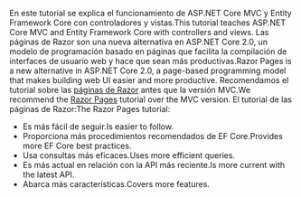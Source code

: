<span data-ttu-id="ddb6e-101">En este tutorial se explica el funcionamiento de ASP.NET Core MVC y Entity Framework Core con controladores y vistas.</span><span class="sxs-lookup"><span data-stu-id="ddb6e-101">This tutorial teaches ASP.NET Core MVC and Entity Framework Core with controllers and views.</span></span> <span data-ttu-id="ddb6e-102">Las páginas de Razor son una nueva alternativa en ASP.NET Core 2.0, un modelo de programación basado en páginas que facilita la compilación de interfaces de usuario web y hace que sean más productivas.</span><span class="sxs-lookup"><span data-stu-id="ddb6e-102">Razor Pages is a new alternative in ASP.NET Core 2.0, a page-based programming model that makes building web UI easier and more productive.</span></span> <span data-ttu-id="ddb6e-103">Recomendamos el tutorial sobre las [páginas de Razor](xref:data/ef-rp/intro) antes que la versión MVC.</span><span class="sxs-lookup"><span data-stu-id="ddb6e-103">We recommend the [Razor Pages](xref:data/ef-rp/intro) tutorial over the MVC version.</span></span> <span data-ttu-id="ddb6e-104">El tutorial de las páginas de Razor:</span><span class="sxs-lookup"><span data-stu-id="ddb6e-104">The Razor Pages tutorial:</span></span>

* <span data-ttu-id="ddb6e-105">Es más fácil de seguir.</span><span class="sxs-lookup"><span data-stu-id="ddb6e-105">Is easier to follow.</span></span>
* <span data-ttu-id="ddb6e-106">Proporciona más procedimientos recomendados de EF Core.</span><span class="sxs-lookup"><span data-stu-id="ddb6e-106">Provides more EF Core best practices.</span></span>
* <span data-ttu-id="ddb6e-107">Usa consultas más eficaces.</span><span class="sxs-lookup"><span data-stu-id="ddb6e-107">Uses more efficient queries.</span></span>
* <span data-ttu-id="ddb6e-108">Es más actual en relación con la API más reciente.</span><span class="sxs-lookup"><span data-stu-id="ddb6e-108">Is more current with the latest API.</span></span>
* <span data-ttu-id="ddb6e-109">Abarca más características.</span><span class="sxs-lookup"><span data-stu-id="ddb6e-109">Covers more features.</span></span>
